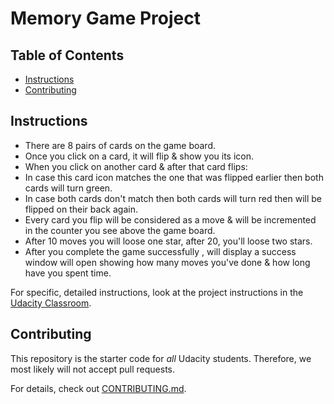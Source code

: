 # Memory Game Project

## Table of Contents

* [Instructions](#instructions)
* [Contributing](#contributing)

## Instructions

* There are 8 pairs of cards on the game board.
* Once you click on a card, it will flip & show you its icon.
* When you click on another card & after that card flips:
* In case this card icon matches the one that was flipped earlier then both cards will turn green.
* In case both cards don't match then both cards will turn red then will be flipped on their back again.
* Every card you flip will be considered as a move & will be incremented in the counter you see above the game board.
* After 10 moves you will loose one star, after 20, you'll loose two stars.
* After you complete the game successfully , will display a success window will open showing how many moves you've done & how long have you spent time.


For specific, detailed instructions, look at the project instructions in the [Udacity Classroom](https://classroom.udacity.com/me).

## Contributing

This repository is the starter code for _all_ Udacity students. Therefore, we most likely will not accept pull requests.

For details, check out [CONTRIBUTING.md](CONTRIBUTING.md).
